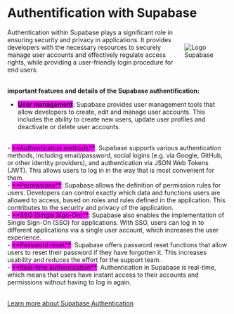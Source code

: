 # <i class="fas fa-key"></i> Authentification with Supabase

<div style="display: flex; align-items: center;">
    <div style="flex: 8;">
        Authentication within Supabase plays a significant role in ensuring security and privacy in applications. It provides developers with the necessary resources to securely manage user accounts and effectively regulate access rights, while providing a user-friendly login procedure for end users.
    </div>
    <div style="flex: 2;">
        <img src="/assets/supabase-logo.webp" alt="Logo Supabase" style="max-width:100%;" >
    </div>
</div>
<br>

**important features and details of the Supabase authentification:**

- <span style="background-color: fuchsia;">**User management**</span>: Supabase provides user management tools that allow developers to create, edit and manage user accounts. This includes the ability to create new users, update user profiles and deactivate or delete user accounts.
<br>
-  <span style="background-color: fuchsia;">**Authentication methods**</span>: Supabase supports various authentication methods, including email/password, social logins (e.g. via Google, GitHub, or other identity providers), and authentication via JSON Web Tokens (JWT). This allows users to log in in the way that is most convenient for them.
<br>
- <span style="background-color: fuchsia;">**Permissions**</span>: Supabase allows the definition of permission rules for users. Developers can control exactly which data and functions users are allowed to access, based on roles and rules defined in the application. This contributes to the security and privacy of the application.
<br>
- <span style="background-color: fuchsia;">**SSO (Single Sign-On)**</span>: Supabase also enables the implementation of Single Sign-On (SSO) for applications. With SSO, users can log in to different applications via a single user account, which increases the user experience.
<br>
- <span style="background-color: fuchsia;">**Password reset**</span>: Supabase offers password reset functions that allow users to reset their password if they have forgotten it. This increases usability and reduces the effort for the support team.
<br>
- <span style="background-color: fuchsia;">**Real-time authentication**</span>: Authentication in Supabase is real-time, which means that users have instant access to their accounts and permissions without having to log in again.
<br>
<br>

[Learn more about Supabase Authentication](https://supabase.com/auth)


